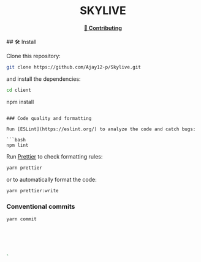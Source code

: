 <p align="center">
    <h1 align="center">
      <picture>
        <source media="(prefers-color-scheme: dark)" srcset="https://github.com/semaphore-protocol/website/blob/main/static/img/semaphore-icon-dark.svg">
        <source media="(prefers-color-scheme: light)" srcset="https://github.com/semaphore-protocol/website/blob/main/static/img/semaphore-icon.svg">
      </picture>
      SKYLIVE
    </h1>
</p>
<div align="center">
    <h4>
        <a href="https://github.com/Ajay12-p/Skylive/issues">
            👥 Contributing
        </a>
    </h4>   
  
      
    
</div>
## 🛠 Install

Clone this repository:

```bash
git clone https://github.com/Ajay12-p/Skylive.git
```

and install the dependencies:

```bash
cd client
```
npm install
```

### Code quality and formatting

Run [ESLint](https://eslint.org/) to analyze the code and catch bugs:

```bash
npm lint
```

Run [Prettier](https://prettier.io/) to check formatting rules:

```bash
yarn prettier
```

or to automatically format the code:

```bash
yarn prettier:write
```

### Conventional commits

```bash
yarn commit






`

